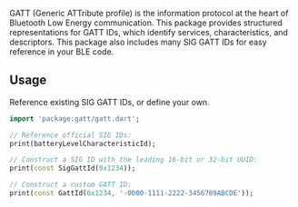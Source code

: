 GATT (Generic ATTribute profile) is the information protocol at the heart of Bluetooth Low Energy communication. This package provides structured representations for GATT IDs, which identify services, characteristics, and descriptors. This package also includes many SIG GATT IDs for easy reference in your BLE code.

## Usage
Reference existing SIG GATT IDs, or define your own.

```dart
import 'package:gatt/gatt.dart';

// Reference official SIG IDs:
print(batteryLevelCharacteristicId);

// Construct a SIG ID with the leading 16-bit or 32-bit UUID:
print(const SigGattId(0x1234));

// Construct a custom GATT ID:
print(const GattId(0x1234, '-0000-1111-2222-3456789ABCDE'));
```
